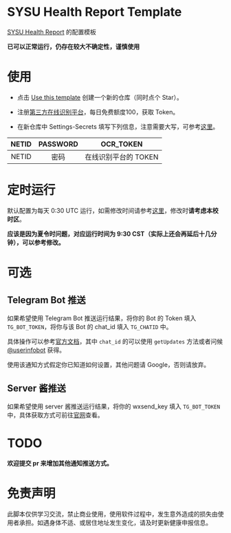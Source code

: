 # SYSU Health Report Template

[SYSU Health Report](https://github.com/marketplace/actions/sysu-health-report) 的配置模板

**已可以正常运行，仍存在较大不确定性，谨慎使用**

# 使用

- 点击 [Use this template](https://github.com/Editi0/SYSU-HealthReport-Template/generate) 创建一个新的仓库（同时点个 Star）。

- 注册[第三方在线识别平台](http://fast.95man.com)，每日免费额度100，获取 Token。

- 在新仓库中 Settings-Secrets 填写下列信息，注意需要大写，可参考[这里](https://docs.github.com/en/actions/security-guides/encrypted-secrets)。

| NETID | PASSWORD | OCR_TOKEN |
| :-----: | :--------: | :---------: |
| NETID |   密码    | 在线识别平台的 TOKEN |

# 定时运行

默认配置为每天 0:30 UTC 运行，如需修改时间请参考[这里](https://docs.github.com/en/actions/learn-github-actions/events-that-trigger-workflows#scheduled-events)，修改时**请考虑本校时区**。

**应该是因为夏令时问题，对应运行时间为 9:30 CST（实际上还会再延后十几分钟），可以参考修改。**

# 可选

## Telegram Bot 推送

如果希望使用 Telegram Bot 推送运行结果，将你的 Bot 的 Token 填入 `TG_BOT_TOKEN`，将你与该 Bot 的 chat_id 填入 `TG_CHATID` 中。

具体操作可以参考[官方文档](https://core.telegram.org/bots/api#sendmessage)，其中 `chat_id` 的可以使用 `getUpdates` 方法或者问候 [@userinfobot](https://t.me/userinfobot) 获得。

使用该通知方式假定你已知道如何设置，其他问题请 Google，否则请放弃。

## Server 酱推送

如果希望使用 server 酱推送运行结果，将你的 wxsend_key 填入 `TG_BOT_TOKEN` 中，具体获取方式可前往[官网](https://sct.ftqq.com/)查看。

# TODO

**欢迎提交 pr 来增加其他通知推送方式。**

# 免责声明

此脚本仅供学习交流，禁止商业使用，使用软件过程中，发生意外造成的损失由使用者承担。如遇身体不适、或居住地址发生变化，请及时更新健康申报信息。

